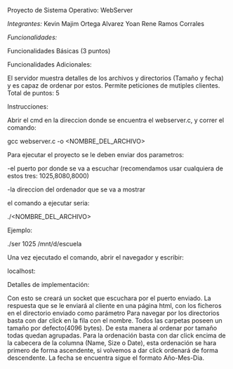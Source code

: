 Proyecto de Sistema Operativo: WebServer

*Integrantes:*
Kevin Majim Ortega Alvarez
Yoan Rene Ramos Corrales

*Funcionalidades:*

Funcionalidades Básicas (3 puntos)

Funcionalidades Adicionales:

El servidor muestra detalles de los archivos y directorios (Tamaño y fecha) y es capaz de ordenar por estos.
Permite peticiones de mutiples clientes.
Total de puntos: 5

Instrucciones:

Abrir el cmd en la direccion donde se encuentra el webserver.c, y correr el comando:

gcc webserver.c -o <NOMBRE_DEL_ARCHIVO>

Para ejecutar el proyecto se le deben enviar dos parametros:

-el puerto por donde se va a escuchar (recomendamos usar cualquiera de estos tres: 1025,8080,8000)

-la direccion del ordenador que se va a mostrar

el comando a ejecutar seria:

./<NOMBRE_DEL_ARCHIVO> <PUERTO> <DIRECCION>


Ejemplo:

./ser 1025 /mnt/d/escuela

Una vez ejecutado el comando, abrir el navegador y escribir: 

localhost:<PUERTO>

Detalles de implementación:

Con esto se creará un socket que escuchara por el puerto enviado.
La respuesta que se le enviará al cliente en una página html, con los ficheros en el directorio enviado como parámetro
Para navegar por los directorios basta con dar click en la fila con el nombre.
Todos las carpetas poseen un tamaño por defecto(4096 bytes). De esta manera al ordenar por tamaño todas quedan agrupadas.
Para la ordenación basta con dar click encima de la cabecera de la columna (Name, Size o Date), esta ordenación se hara primero de forma ascendente, si volvemos a dar click ordenará de forma descendente. La fecha se encuentra sigue el formato Año-Mes-Dia.
